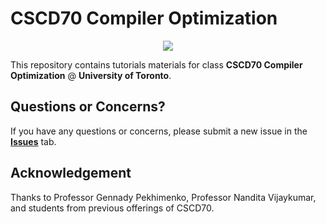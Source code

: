 # CSCD70 Compiler Optimization

<p align="middle">
  <img src="http://llvm.org/docs/_static/logo.png">
</p>

This repository contains tutorials materials for class
**CSCD70 Compiler Optimization** @ **University of Toronto**.

## Questions or Concerns?

If you have any questions or concerns, please submit a new issue in the 
[**Issues**](https://github.com/ArmageddonKnight/CSCD70/issues) tab.

## Acknowledgement

Thanks to Professor Gennady Pekhimenko, Professor Nandita Vijaykumar, and
students from previous offerings of CSCD70.
